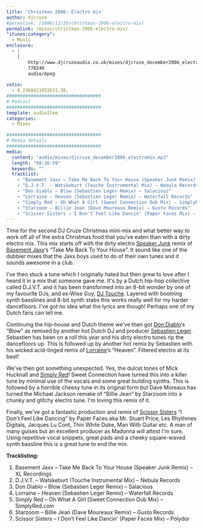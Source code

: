 ```yaml
---
title: 'Christmas 2006: Electro mix'
author: djcruze
#permalink: /2006/12/29/christmas-2006-electro-mix/
permalink: /mixes/christmas-2006-electro-mix/
"itunes:category":
  - Music
enclosure:
  - |
    |
        http://www.djcruzeaudio.co.uk/mixes/djcruze_december2006_electromix.mp3
        778240
        audio/mpeg
        
votio:
  - 8.2368421052631,38,
###################################
# Podcast
###################################
template: audioItem
categories:
  - Mixes

###################################
# Media details
###################################
media:
  content: "audio/mixes/djcruze_december2006_electromix.mp3"
  length: "00:36:59"
  keywords: ""
  tracklist:
    - "Basement Jaxx – Take Me Back To Your House (Speaker Junk Remix) – XL Recordings"
    - "D.J.V.T. – Watskeburt (Touche Instrumental Mix) – Nebula Records"
    - "Don Diablo – Blow (Sebastien Leger Remix) – Salacious"
    - "Lorraine – Heaven (Sebastien Leger Remix) – Waterfall Records"
    - "Simply Red – Oh What A Girl (Sweet Connection Dub Mix) – SimplyRed.com"
    - "Starzoom – Billie Jean (Dave Moureaux Remix) – Gusto Records"
    - "Scissor Sisters – I Don't Feel Like Dancin' (Paper Faces Mix) – Polydor"
---
```


Time for the second DJ Cruze Christmas mini-mix and what better way to work off all of the extra Christmas food that you've eaten than with a dirty electro mix. This mix starts off with the dirty electro [Speaker Junk][1] remix of [Basement Jaxx][2]&#8216;s &#8220;Take Me Back To Your House&#8221;. It sound like one of the dubbier mixes that the Jaxx boys used to do of their own tunes and it sounds awesome in a club.

I've then stuck a tune which I originally hated but then grew to love after I heard it in a mix that someone gave me. It's by a Dutch hip-hop collective called D.J.V.T. and it has been transformed into an 8-bit wonder by one of my favourite DJs, and ex-Wise Guy, [DJ Touche][3]. Layered with booming synth basslines and 8-bit synth stabs this works really well for my harder dancefloors. I've got no idea what the lyrics are though! Perhaps one of my Dutch fans can tell me.

Continuing the hip-house and Dutch theme we've then got [Don Diablo][4]&#8216;s &#8220;Blow&#8221; as remixed by another hot Dutch DJ and producer [Sebastien Leger][5]. Sebastien has been on a roll this year and his dirty electro tunes rip the dancefloors up. This is followed up by another hot remix by Sebastien with his wicked acid-tinged remix of [Lorraine][6]&#8216;s &#8220;Heaven&#8221;. Filtered electro at its best!

We've then got something unexpected. Yes, the dulcet tones of Mick Hucknall and [Simply Red][7]! Sweet Connection have turned this into a killer tune by minimal use of the vocals and some great building synths. This is followed by a horrible cheesy tune in its original form but Dave Moreaux has turned the Michael Jackson remake of &#8220;Billie Jean&#8221; by Starzoom into a chunky and glitchy electro tune. I'm loving this remix of it.

Finally, we've got a fantastic production and remix of [Scissor Sisters][8] &#8220;I Don't Feel Like Dancing&#8221; by Paper Faces aka Mr. Stuart Price, Les Rhythmes Digitals, Jacques Lu Cont, Thin White Duke, Man With Guitar etc. A man of many guises but an excellent producer as Madonna will attest I'm sure. Using repetitive vocal snippets, great pads and a cheeky square-waved synth bassline this is a great tune to end the mix.

**Tracklisting:**

  1. Basement Jaxx – Take Me Back To Your House (Speaker Junk Remix) – XL Recordings
  2. D.J.V.T. – Watskeburt (Touche Instrumental Mix) – Nebula Records
  3. Don Diablo – Blow (Sebastien Leger Remix) – Salacious
  4. Lorraine – Heaven (Sebastien Leger Remix) – Waterfall Records
  5. Simply Red – Oh What A Girl (Sweet Connection Dub Mix) – SimplyRed.com
  6. Starzoom – Billie Jean (Dave Moureaux Remix) – Gusto Records
  7. Scissor Sisters – I Don't Feel Like Dancin' (Paper Faces Mix) – Polydor

<div style="clear:both;">
</div>

 [1]: http://www.myspace.com/speakerjunk/
 [2]: http://www.basementjaxx.co.uk/
 [3]: http://www.myspace.com/touchelondon/
 [4]: http://www.dondiablo.com/
 [5]: http://www.sebastienleger.net/
 [6]: http://www.lorrainemusic.co.uk/
 [7]: http://www.simplyred.com/
 [8]: http://www.scissorsisters.com/